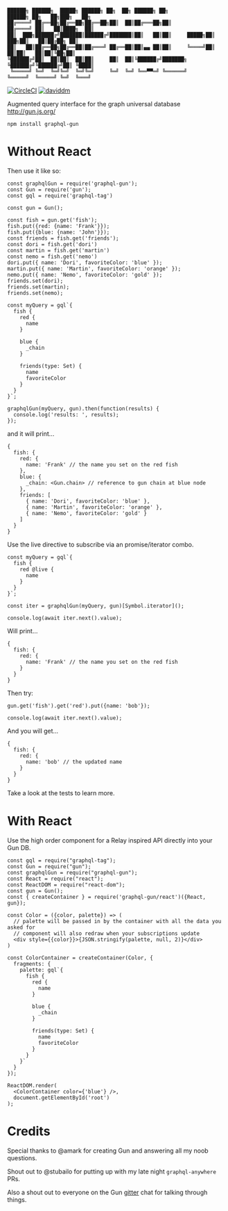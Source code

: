 ```
██████╗ ██████╗  █████╗ ██████╗ ██╗  ██╗ ██████╗ ██╗            ██████╗ ██╗   ██╗███╗   ██╗
██╔════╝ ██╔══██╗██╔══██╗██╔══██╗██║  ██║██╔═══██╗██║           ██╔════╝ ██║   ██║████╗  ██║
██║  ███╗██████╔╝███████║██████╔╝███████║██║   ██║██║     █████╗██║  ███╗██║   ██║██╔██╗ ██║
██║   ██║██╔══██╗██╔══██║██╔═══╝ ██╔══██║██║▄▄ ██║██║     ╚════╝██║   ██║██║   ██║██║╚██╗██║
╚██████╔╝██║  ██║██║  ██║██║     ██║  ██║╚██████╔╝███████╗      ╚██████╔╝╚██████╔╝██║ ╚████║
 ╚═════╝ ╚═╝  ╚═╝╚═╝  ╚═╝╚═╝     ╚═╝  ╚═╝ ╚══▀▀═╝ ╚══════╝       ╚═════╝  ╚═════╝ ╚═╝  ╚═══╝
```

[![CircleCI](https://circleci.com/gh/brysgo/graphql-gun/tree/master.svg?style=shield)](https://circleci.com/gh/brysgo/graphql-gun/tree/master)
[![daviddm](https://david-dm.org/brysgo/thoughtnet.svg)](https://david-dm.org/brysgo/graphql-gun)

Augmented query interface for the graph universal database http://gun.js.org/

`npm install graphql-gun`

# Without React

Then use it like so:

```
const graphqlGun = require('graphql-gun');
const Gun = require('gun');
const gql = require('graphql-tag')

const gun = Gun();

const fish = gun.get('fish');
fish.put({red: {name: 'Frank'}});
fish.put({blue: {name: 'John'}});
const friends = fish.get('friends');
const dori = fish.get('dori')
const martin = fish.get('martin')
const nemo = fish.get('nemo')
dori.put({ name: 'Dori', favoriteColor: 'blue' });
martin.put({ name: 'Martin', favoriteColor: 'orange' });
nemo.put({ name: 'Nemo', favoriteColor: 'gold' });
friends.set(dori);
friends.set(martin);
friends.set(nemo);

const myQuery = gql`{
  fish {
    red {
      name
    }
    
    blue {
      _chain
    }
    
    friends(type: Set) {
      name
      favoriteColor
    }
  }
}`;

graphqlGun(myQuery, gun).then(function(results) {
  console.log('results: ', results);
});
```

and it will print...

```
{
  fish: {
    red: {
      name: 'Frank' // the name you set on the red fish
    },
    blue: {
      _chain: <Gun.chain> // reference to gun chain at blue node
    },
    friends: [
      { name: 'Dori', favoriteColor: 'blue' },
      { name: 'Martin', favoriteColor: 'orange' },
      { name: 'Nemo', favoriteColor: 'gold' }
    ]
  }
}
```

Use the live directive to subscribe via an promise/iterator combo.

```
const myQuery = gql`{
  fish {
    red @live {
      name
    }
  }
}`;

const iter = graphqlGun(myQuery, gun)[Symbol.iterator]();

console.log(await iter.next().value);
```

Will print...

```
{
  fish: {
    red: {
      name: 'Frank' // the name you set on the red fish
    }
  }
}
```

Then try:

```
gun.get('fish').get('red').put({name: 'bob'});

console.log(await iter.next().value);
```

And you will get...

```
{
  fish: {
    red: {
      name: 'bob' // the updated name
    }
  }
}
```

Take a look at the tests to learn more.

# With React

Use the high order component for a Relay inspired API directly into your Gun DB.

```
const gql = require("graphql-tag");
const Gun = require("gun");
const graphqlGun = require("graphql-gun");
const React = require("react");
const ReactDOM = require("react-dom");
const gun = Gun();
const { createContainer } = require('graphql-gun/react')({React, gun});

const Color = ({color, palette}) => (
  // palette will be passed in by the container with all the data you asked for
  // component will also redraw when your subscriptions update
  <div style={{color}}>{JSON.stringify(palette, null, 2)}</div>
)

const ColorContainer = createContainer(Color, {
  fragments: {
    palette: gql`{
      fish {
        red {
          name
        }
        
        blue {
          _chain
        }
        
        friends(type: Set) {
          name
          favoriteColor
        }
      }
    }`
  }
});

ReactDOM.render(
  <ColorContainer color={'blue'} />,
  document.getElementById('root')
);

```

# Credits

Special thanks to @amark for creating Gun and answering all my noob questions.

Shout out to @stubailo for putting up with my late night `graphql-anywhere` PRs.

Also a shout out to everyone on the Gun [gitter](https://gitter.im/amark/gun) chat for talking through things.
